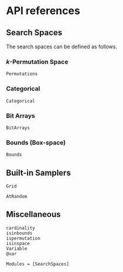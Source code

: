# API references

## Search Spaces

The search spaces can be defined as follows.

### $k$-Permutation Space

```@docs
Permutations
```

### Categorical

```@docs
Categorical
```

### Bit Arrays


```@docs
BitArrays
```

### Bounds (Box-space)


```julia-repl
Bounds
```

## Built-in Samplers

```@docs
Grid
```

```@docs
AtRandom
```

## Miscellaneous

```@docs
cardinality
isinbounds
ispermutation
isinspace
Variable
@var
```

```@autodocs
Modules = [SearchSpaces]
```
